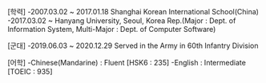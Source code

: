 [학력]
-2007.03.02 ~ 2017.01.18 Shanghai Korean International School(China) 
-2017.03.02 ~ Hanyang University, Seoul, Korea Rep.(Major : Dept. of Information System, Multi-Major : Dept. of Computer Software)

[군대]
-2019.06.03 ~ 2020.12.29 Served in the Army in 60th Infantry Division

[어학]
-Chinese(Mandarine) : Fluent [HSK6 : 235]
-English : Intermediate [TOEIC : 935]
